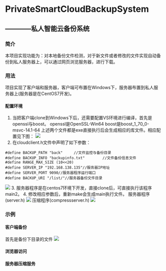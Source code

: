 # PrivateSmartCloudBackupSystem
## ————私人智能云备份系统

### 简介
本项目实现功能为：对本地备份文件检测，对于新文件或者修改的文件实现自动备份到私人服务器上，可以通过网页浏览服务器，进行下载。
### 用法
项目实现了客户端和服务器，客户端可布置在Windows下，服务器布置到私人服务器上(服务器是在CentOS7开发)。

#### 配置环境
1. 当把客户端clone到Windows下后，还需要配置VS环境进行编译，首先是openssl与boost。
  openssl是OpenSSL-Win64
  boost是boost_1_70_0-msvc-14.1-64
 上述两个文件都是exe直接执行后会生成相应的库文件。相应配置见下图：
![](https://github.com/Be-doing/PrivateSmartCloudBackupSystem/blob/master/Irrelevant_picture/%E7%8E%AF%E5%A2%83%E9%85%8D%E7%BD%AE.png)
2. 在cloudclient.h文件中声明了如下参数：
 ```
 #define BACKUP_PATH "back"		//文件监控与备份目录
#define BACKUP_INFO "backupinfo.txt"		//文件备份信息文件
#define RANGE_MAX_SIZE (10<<20)
#define SERVER_IP "192.168.138.135"//服务器IP地址
#define SERVER_PORT 9090//服务器程序运行端口
#define BACKUP_URI "/list/"//服务器备份文件目录
 ```
![](https://github.com/Be-doing/PrivateSmartCloudBackupSystem/blob/master/Irrelevant_picture/%E5%8F%82%E6%95%B0%E8%AF%B4%E6%98%8E.png)
3. 服务器程序是在centos7环境下开发，直接clone后，可直接执行该程序main2。
4. 修改相应参数后，重新make会生成main执行文件。
服务器程序(server.h)
![](https://github.com/Be-doing/PrivateSmartCloudBackupSystem/blob/master/Irrelevant_picture/%E6%9C%8D%E5%8A%A1%E5%99%A8%E7%A8%8B%E5%BA%8F%E5%8F%82%E6%95%B0%E8%AE%BE%E7%BD%AE.png)
压缩程序(compressserver.h)
![](https://github.com/Be-doing/PrivateSmartCloudBackupSystem/blob/master/Irrelevant_picture/%E5%8E%8B%E7%BC%A9%E7%A8%8B%E5%BA%8F%E5%8F%82%E6%95%B0.png)
 ### 示例
 #### 客户端备份
 首先是备份下目录的文件
 ![](https://github.com/Be-doing/PrivateSmartCloudBackupSystem/blob/master/Irrelevant_picture/backdir.png)
 #### 浏览器访问
 
 #### 服务器压缩服务
